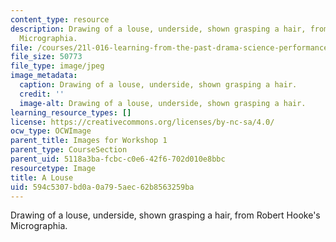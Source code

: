 ```yaml
---
content_type: resource
description: Drawing of a louse, underside, shown grasping a hair, from Robert Hooke's
  Micrographia.
file: /courses/21l-016-learning-from-the-past-drama-science-performance-spring-2009/594c5307bd0a0a795aec62b8563259ba_06.jpg
file_size: 50773
file_type: image/jpeg
image_metadata:
  caption: Drawing of a louse, underside, shown grasping a hair.
  credit: ''
  image-alt: Drawing of a louse, underside, shown grasping a hair.
learning_resource_types: []
license: https://creativecommons.org/licenses/by-nc-sa/4.0/
ocw_type: OCWImage
parent_title: Images for Workshop 1
parent_type: CourseSection
parent_uid: 5118a3ba-fcbc-c0e6-42f6-702d010e8bbc
resourcetype: Image
title: A Louse
uid: 594c5307-bd0a-0a79-5aec-62b8563259ba
---
```

Drawing of a louse, underside, shown grasping a hair, from Robert Hooke's Micrographia.